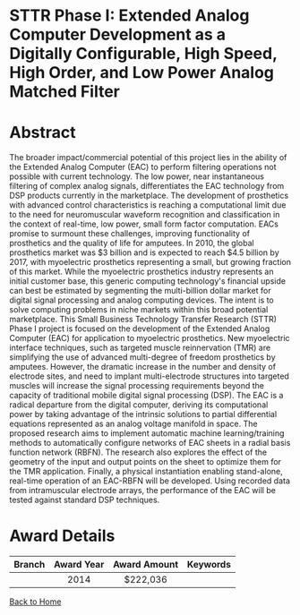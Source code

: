 
STTR Phase I: Extended Analog Computer Development as a Digitally Configurable, High Speed, High Order, and Low Power Analog Matched Filter
===========================================================================================================================================

# Abstract


The broader impact/commercial potential of this project lies in the ability of the Extended Analog Computer (EAC) to perform filtering operations not possible with current technology. The low power, near instantaneous filtering of complex analog signals, differentiates the EAC technology from DSP products currently in the marketplace. The development of prosthetics with advanced control characteristics is reaching a computational limit due to the need for neuromuscular waveform recognition and classification in the context of real-time, low power, small form factor computation. EACs promise to surmount these challenges, improving functionality of prosthetics and the quality of life for amputees. In 2010, the global prosthetics market was $3 billion and is expected to reach $4.5 billion by 2017, with myoelectric prosthetics representing a small, but growing fraction of this market. While the myoelectric prosthetics industry represents an initial customer base, this generic computing technology&#039;s financial upside can best be estimated by segmenting the multi-billion dollar market for digital signal processing and analog computing devices. The intent is to solve computing problems in niche markets within this broad potential marketplace. This Small Business Technology Transfer Research (STTR) Phase I project is focused on the development of the Extended Analog Computer (EAC) for application to myoelectric prosthetics. New myoelectric interface techniques, such as targeted muscle reinnervation (TMR) are simplifying the use of advanced multi-degree of freedom prosthetics by amputees. However, the dramatic increase in the number and density of electrode sites, and need to implant multi-electrode structures into targeted muscles will increase the signal processing requirements beyond the capacity of traditional mobile digital signal processing (DSP). The EAC is a radical departure from the digital computer, deriving its computational power by taking advantage of the intrinsic solutions to partial differential equations represented as an analog voltage manifold in space. The proposed research aims to implement automatic machine learning/training methods to automatically configure networks of EAC sheets in a radial basis function network (RBFN). The research also explores the effect of the geometry of the input and output points on the sheet to optimize them for the TMR application. Finally, a physical instantiation enabling stand-alone, real-time operation of an EAC-RBFN will be developed. Using recorded data from intramuscular electrode arrays, the performance of the EAC will be tested against standard DSP techniques.  

# Award Details

|Branch|Award Year|Award Amount|Keywords|
| :---: | :---: | :---: | :---: |
||2014|$222,036||
  
  


[Back to Home](https://github.com/chrischow/dod_sbir_awards#159)